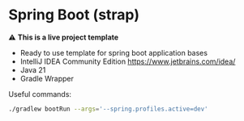 # Spring Boot (strap)

⚠️ **This is a live project template**
* Ready to use template for spring boot application bases
* IntelliJ IDEA Community Edition https://www.jetbrains.com/idea/
* Java 21
* Gradle Wrapper

Useful commands:
```bash
./gradlew bootRun --args='--spring.profiles.active=dev'
```

